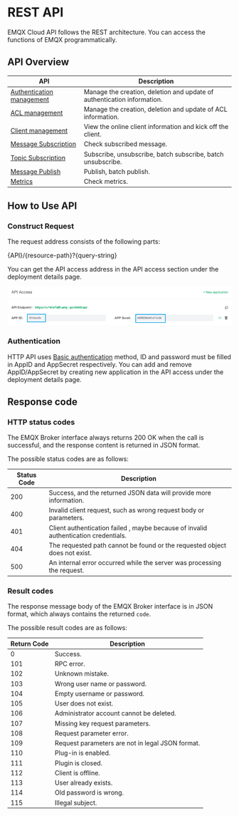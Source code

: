 # REST API

EMQX Cloud API follows the REST architecture. You can access the functions of EMQX programmatically.

## API Overview

| API         | Description                                     |
| ----------- | ----------------------------------------------- |
| [Authentication management](./auth.md)          | Manage the creation, deletion and update of authentication information.                                         |
| [ACL management](./acl.md)         | Manage the creation, deletion and update of ACL information.                                      |
| [Client management](./client.md)         | View the online client information and kick off the client.                                 |
| [Message Subscription](./sub.md)        | Check subscribed message.                     |
| [Topic Subscription](./topic.md)        | Subscribe, unsubscribe, batch subscribe, batch unsubscribe.                      |
| [Message Publish](./topic.md)        | Publish, batch publish.                      |
| [Metrics](./metrics.md)        | Check metrics.                     |

## How to Use API

### Construct Request

The request address consists of the following parts:

{API}/{resource-path}?{query-string}

You can get the API access address in the API access section under the deployment details page.

![api](./_assets/api.png)

### Authentication

HTTP API uses [Basic authentication](https://en.wikipedia.org/wiki/Basic_access_authentication) method, ID and password must be filled in AppID and AppSecret respectively. You can add and remove AppID/AppSecret by creating new application in the API access under the deployment details page.

## Response code

### HTTP status codes

The EMQX Broker interface always returns 200 OK when the call is successful, and the response content is returned in JSON format.

The possible status codes are as follows:

| Status Code | Description                                                  |
| ----------- | ------------------------------------------------------------ |
| 200         | Success, and the returned JSON data will provide more information. |
| 400         | Invalid client request, such as wrong request body or parameters. |
| 401         | Client authentication failed , maybe because of invalid authentication credentials. |
| 404         | The requested path cannot be found or the requested object does not exist. |
| 500         | An internal error occurred while the server was processing the request. |

### Result codes

The response message body of the EMQX Broker interface is in JSON format, which always contains the returned `code`.

The possible result codes are as follows:

| Return Code | Description                                     |
| ----------- | ----------------------------------------------- |
| 0           | Success.                                        |
| 101         | RPC error.                                      |
| 102         | Unknown mistake.                                |
| 103         | Wrong user name or password.                    |
| 104         | Empty username or password.                     |
| 105         | User does not exist.                            |
| 106         | Administrator account cannot be deleted.        |
| 107         | Missing key request parameters.                 |
| 108         | Request parameter error.                        |
| 109         | Request parameters are not in legal JSON format.|
| 110         | Plug-in is enabled.                             |
| 111         | Plugin is closed.                               |
| 112         | Client is offline.                              |
| 113         | User already exists.                            |
| 114         | Old password is wrong.                          |
| 115         | Illegal subject.                                |
